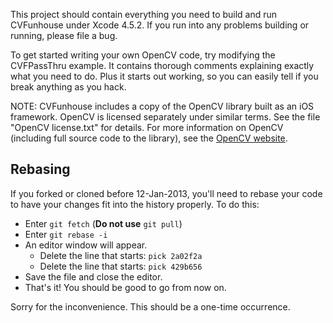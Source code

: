 This project should contain everything you need to build and run CVFunhouse
under Xcode 4.5.2. If you run into any problems building or running, please file
a bug.

To get started writing your own OpenCV code, try modifying the CVFPassThru
example. It contains thorough comments explaining exactly what you need to do.
Plus it starts out working, so you can easily tell if you break anything as you
hack.

NOTE: CVFunhouse includes a copy of the OpenCV library built as an iOS
framework. OpenCV is licensed separately under similar terms. See the file
"OpenCV license.txt" for details. For more information on OpenCV (including full
source code to the library), see the [OpenCV website](http://opencv.org/).

Rebasing
--------

If you forked or cloned before 12-Jan-2013, you'll need to rebase your code to
have your changes fit into the history properly. To do this:

* Enter `git fetch` (**Do not use** `git pull`)
* Enter `git rebase -i`
* An editor window will appear.
	* Delete the line that starts: `pick 2a02f2a`
	* Delete the line that starts: `pick 429b656`
* Save the file and close the editor.
* That's it!  You should be good to go from now on.

Sorry for the inconvenience.  This should be a one-time occurrence.